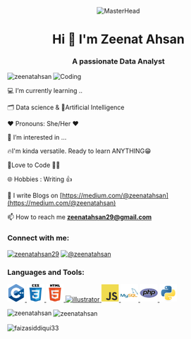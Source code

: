 <p align="center">
  <img src="https://i.pinimg.com/originals/9e/0a/c8/9e0ac82bc17ff00708da6bd09593177e.gif" alt="MasterHead" width="600" length="1000">
</p>



<h1 align="center">Hi 👋 I'm Zeenat Ahsan </h1>
<h3 align="center">A passionate Data Analyst</h3>

<img align="right" alt="Coding" width="400" src="https://cdn.dribbble.com/users/1668950/screenshots/3863114/media/b8245420aaaad501f66af5ac0ea7df2d.gif">

<p align="left"> <img src="https://komarev.com/ghpvc/?username=zeenatahsan&label=Profile%20views&color=0e75b6&style=flat" alt="zeenatahsan" /> </p>

💻 I’m currently learning ..

🗂️ Data science & 🤖Artificial Intelligence

❤️ Pronouns: She/Her ♥

👀 I’m interested in ...

🔥I'm kinda versatile. Ready to learn ANYTHING😁

🌱Love to Code 👨‍💻

🌐 Hobbies : Writing 👍

📝 I write Blogs on [https://medium.com/@zeenatahsan](https://medium.com/@zeenatahsan)

📫 How to reach me **zeenatahsan29@gmail.com**

<h3 align="left">Connect with me:</h3>
<p align="left">
<a href="https://linkedin.com/in/zeenatahsan29" target="blank"><img align="center" src="https://raw.githubusercontent.com/rahuldkjain/github-profile-readme-generator/master/src/images/icons/Social/linked-in-alt.svg" alt="zeenatahsan29" height="30" width="40" /></a>
<a href="https://medium.com/@zeenatahsan" target="blank"><img align="center" src="https://raw.githubusercontent.com/rahuldkjain/github-profile-readme-generator/master/src/images/icons/Social/medium.svg" alt="@zeenatahsan" height="30" width="40" /></a>
</p>

<h3 align="left">Languages and Tools:</h3>
<p align="left"> <a href="https://www.w3schools.com/cpp/" target="_blank" rel="noreferrer"> <img src="https://raw.githubusercontent.com/devicons/devicon/master/icons/cplusplus/cplusplus-original.svg" alt="cplusplus" width="40" height="40"/> </a> <a href="https://www.w3schools.com/css/" target="_blank" rel="noreferrer"> <img src="https://raw.githubusercontent.com/devicons/devicon/master/icons/css3/css3-original-wordmark.svg" alt="css3" width="40" height="40"/> </a> <a href="https://www.w3.org/html/" target="_blank" rel="noreferrer"> <img src="https://raw.githubusercontent.com/devicons/devicon/master/icons/html5/html5-original-wordmark.svg" alt="html5" width="40" height="40"/> </a> <a href="https://www.adobe.com/in/products/illustrator.html" target="_blank" rel="noreferrer"> <img src="https://www.vectorlogo.zone/logos/adobe_illustrator/adobe_illustrator-icon.svg" alt="illustrator" width="40" height="40"/> </a> <a href="https://developer.mozilla.org/en-US/docs/Web/JavaScript" target="_blank" rel="noreferrer"> <img src="https://raw.githubusercontent.com/devicons/devicon/master/icons/javascript/javascript-original.svg" alt="javascript" width="40" height="40"/> </a> <a href="https://www.mysql.com/" target="_blank" rel="noreferrer"> <img src="https://raw.githubusercontent.com/devicons/devicon/master/icons/mysql/mysql-original-wordmark.svg" alt="mysql" width="40" height="40"/> </a> <a href="https://www.php.net" target="_blank" rel="noreferrer"> <img src="https://raw.githubusercontent.com/devicons/devicon/master/icons/php/php-original.svg" alt="php" width="40" height="40"/> </a> <a href="https://www.python.org" target="_blank" rel="noreferrer"> <img src="https://raw.githubusercontent.com/devicons/devicon/master/icons/python/python-original.svg" alt="python" width="40" height="40"/> </a> </p>

<p><img align="left" src="https://github-readme-stats.vercel.app/api/top-langs?username=zeenatahsan&show_icons=true&locale=en&layout=compact" alt="zeenatahsan" /></p>

<p>&nbsp;<img align="center" src="https://github-readme-stats.vercel.app/api?username=zeenatahsan&show_icons=true&locale=en" alt="zeenatahsan" /></p>

<p><img align="center" src="https://github-readme-streak-stats.herokuapp.com/?user=faizasiddiqui33&" alt="faizasiddiqui33" /></p>

